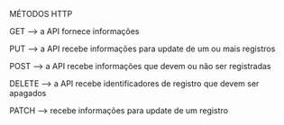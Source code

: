 MÉTODOS HTTP

GET --> a API fornece informações

PUT --> a API recebe informações para update de um ou mais registros

POST --> a API recebe informações que devem ou não ser registradas

DELETE --> a API recebe identificadores de registro que devem ser apagados


PATCH --> recebe informações para update de um registro
